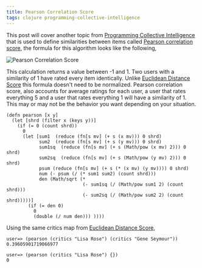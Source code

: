 ```yaml
---
title: Pearson Correlation Score
tags: clojure programming-collective-intelligence
---
```


This post will cover another topic from [Programming Collective
Intelligence](http://oreilly.com/catalog/9780596529321) that is used to
define similarities between items called [Pearson
correlation
score](http://en.wikipedia.org/wiki/Pearson_product-moment_correlation_coefficient),
the formula for this algorithm looks like the 
following, 

![Pearson Correlation Score](/images/post/pearson.gif)

This calculation returns a value between -1 and 1. Two users with a
similarity of 1 have rated every item identically. Unlike [Euclidean
Distance Score](http://nakkaya.com/2009/11/11/euclidean-distance-score/)
this formula doesn't need to be normalized. Pearson correlation score,
also accounts for average ratings for each user, a user that rates
everything 5 and a user that rates everything 1 will have a similarity
of 1. This  may or may not be the behavior you want depending on your
situation.

    (defn pearson [x y]
      (let [shrd (filter x (keys y))] 
        (if (= 0 (count shrd))
          0
          (let [sum1  (reduce (fn[s mv] (+ s (x mv))) 0 shrd)
                sum2  (reduce (fn[s mv] (+ s (y mv))) 0 shrd)
                sum1sq  (reduce (fn[s mv] (+ s (Math/pow (x mv) 2))) 0 shrd)
                sum2sq  (reduce (fn[s mv] (+ s (Math/pow (y mv) 2))) 0 shrd)
                psum (reduce (fn[s mv] (+ s (* (x mv) (y mv)))) 0 shrd)
                num (- psum (/ (* sum1 sum2) (count shrd)))
                den (Math/sqrt (* 
                                (- sum1sq (/ (Math/pow sum1 2) (count shrd)))
                                (- sum2sq (/ (Math/pow sum2 2) (count shrd)))))]
            (if (= den 0)
              0
              (double (/ num den))) ))))

Using the same critics map from  [Euclidean Distance
Score](http://nakkaya.com/2009/11/11/euclidean-distance-score/),

    user=> (pearson (critics "Lisa Rose") (critics "Gene Seymour"))
    0.39605901719066977

    user=> (pearson (critics "Lisa Rose") {})
    0
